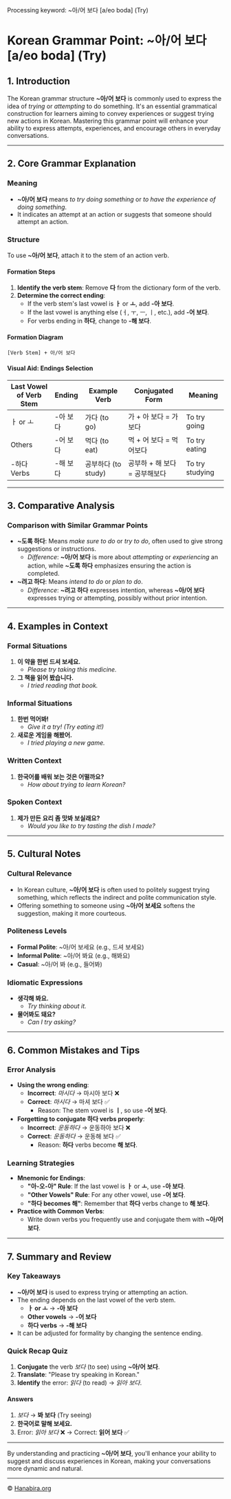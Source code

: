 Processing keyword: ~아/어 보다 [a/eo boda] (Try)
# Korean Grammar Point: ~아/어 보다 [a/eo boda] (Try)

## 1. Introduction
The Korean grammar structure **~아/어 보다** is commonly used to express the idea of *trying* or *attempting* to do something. It's an essential grammatical construction for learners aiming to convey experiences or suggest trying new actions in Korean. Mastering this grammar point will enhance your ability to express attempts, experiences, and encourage others in everyday conversations.

---
## 2. Core Grammar Explanation
### Meaning
- **~아/어 보다** means *to try doing something* or *to have the experience of doing something*.
- It indicates an attempt at an action or suggests that someone should attempt an action.
### Structure
To use **~아/어 보다**, attach it to the stem of an action verb.
#### Formation Steps
1. **Identify the verb stem**: Remove **다** from the dictionary form of the verb.
2. **Determine the correct ending**:
   - If the verb stem's last vowel is **ㅏ** or **ㅗ**, add **-아 보다**.
   - If the last vowel is anything else (ㅓ, ㅜ, ㅡ, ㅣ, etc.), add **-어 보다**.
   - For verbs ending in **하다**, change to **-해 보다**.
#### Formation Diagram
```plaintext
[Verb Stem] + 아/어 보다
```
#### Visual Aid: Endings Selection
| Last Vowel of Verb Stem | Ending     | Example Verb | Conjugated Form  | Meaning          |
|-------------------------|------------|--------------|------------------|------------------|
| ㅏ or ㅗ                | -아 보다   | 가다 (to go)  | 가 + 아 보다 = 가보다 | To try going     |
| Others                  | -어 보다   | 먹다 (to eat) | 먹 + 어 보다 = 먹어보다 | To try eating    |
| -하다 Verbs             | -해 보다   | 공부하다 (to study) | 공부하 + 해 보다 = 공부해보다 | To try studying |
---
## 3. Comparative Analysis
### Comparison with Similar Grammar Points
- **~도록 하다**: Means *make sure to do* or *try to do*, often used to give strong suggestions or instructions.
  - *Difference*: **~아/어 보다** is more about *attempting* or *experiencing* an action, while **~도록 하다** emphasizes ensuring the action is completed.
- **~려고 하다**: Means *intend to do* or *plan to do*.
  - *Difference*: **~려고 하다** expresses intention, whereas **~아/어 보다** expresses trying or attempting, possibly without prior intention.
---
## 4. Examples in Context
### Formal Situations
1. **이 약을 한번 드셔 보세요.**
   - *Please try taking this medicine.*
2. **그 책을 읽어 봤습니다.**
   - *I tried reading that book.*
### Informal Situations
1. **한번 먹어봐!**
   - *Give it a try! (Try eating it!)*
2. **새로운 게임을 해봤어.**
   - *I tried playing a new game.*
### Written Context
1. **한국어를 배워 보는 것은 어떨까요?**
   - *How about trying to learn Korean?*
### Spoken Context
1. **제가 만든 요리 좀 맛봐 보실래요?**
   - *Would you like to try tasting the dish I made?*
---
## 5. Cultural Notes
### Cultural Relevance
- In Korean culture, **~아/어 보다** is often used to politely suggest trying something, which reflects the indirect and polite communication style.
- Offering something to someone using **~아/어 보세요** softens the suggestion, making it more courteous.
### Politeness Levels
- **Formal Polite**: ~아/어 보세요 (e.g., 드셔 보세요)
- **Informal Polite**: ~아/어 봐요 (e.g., 해봐요)
- **Casual**: ~아/어 봐 (e.g., 들어봐)
### Idiomatic Expressions
- **생각해 봐요.**
  - *Try thinking about it.*
- **물어봐도 돼요?**
  - *Can I try asking?*
---
## 6. Common Mistakes and Tips
### Error Analysis
- **Using the wrong ending**:
  - **Incorrect**: *마시다* → 마시아 보다 ❌
  - **Correct**: *마시다* → 마셔 보다 ✅
    - Reason: The stem vowel is **ㅣ**, so use **-어 보다**.
- **Forgetting to conjugate 하다 verbs properly**:
  - **Incorrect**: *운동하다* → 운동하아 보다 ❌
  - **Correct**: *운동하다* → 운동해 보다 ✅
    - Reason: **하다** verbs become **해 보다**.
### Learning Strategies
- **Mnemonic for Endings**:
  - **"아-오-아" Rule**: If the last vowel is **ㅏ** or **ㅗ**, use **-아 보다**.
  - **"Other Vowels" Rule**: For any other vowel, use **-어 보다**.
  - **"하다 becomes 해"**: Remember that **하다** verbs change to **해 보다**.
- **Practice with Common Verbs**:
  - Write down verbs you frequently use and conjugate them with **~아/어 보다**.
---
## 7. Summary and Review
### Key Takeaways
- **~아/어 보다** is used to express trying or attempting an action.
- The ending depends on the last vowel of the verb stem.
  - **ㅏ or ㅗ** → **-아 보다**
  - **Other vowels** → **-어 보다**
  - **하다 verbs** → **-해 보다**
- It can be adjusted for formality by changing the sentence ending.
### Quick Recap Quiz
1. **Conjugate** the verb *보다* (to see) using **~아/어 보다**.
2. **Translate**: "Please try speaking in Korean."
3. **Identify** the error: *읽다* (to read) → *읽아 보다*.
#### Answers
1. *보다* → **봐 보다** (Try seeing)
2. **한국어로 말해 보세요.**
3. Error: *읽아 보다* ❌ → Correct: **읽어 보다** ✅
---
By understanding and practicing **~아/어 보다**, you'll enhance your ability to suggest and discuss experiences in Korean, making your conversations more dynamic and natural.

---
© [Hanabira.org](https://hanabira.org)

